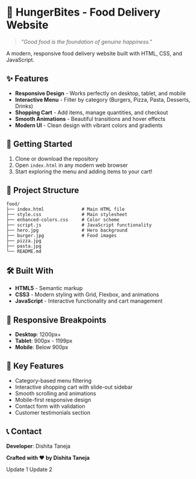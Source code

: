 # 🍔 HungerBites - Food Delivery Website

> *"Good food is the foundation of genuine happiness."* 

A modern, responsive food delivery website built with HTML, CSS, and JavaScript.

## ✨ Features

- **Responsive Design** - Works perfectly on desktop, tablet, and mobile
- **Interactive Menu** - Filter by category (Burgers, Pizza, Pasta, Desserts, Drinks)
- **Shopping Cart** - Add items, manage quantities, and checkout
- **Smooth Animations** - Beautiful transitions and hover effects
- **Modern UI** - Clean design with vibrant colors and gradients

## 🚀 Getting Started

1. Clone or download the repository
2. Open `index.html` in any modern web browser
3. Start exploring the menu and adding items to your cart!

## 📁 Project Structure

```
food/
├── index.html              # Main HTML file
├── style.css               # Main stylesheet
├── enhanced-colors.css     # Color scheme
├── script.js               # JavaScript functionality
├── hero.jpg                # Hero background
├── burger.jpg              # Food images
├── pizza.jpg
├── pasta.jpg
└── README.md
```

## 🛠️ Built With

- **HTML5** - Semantic markup
- **CSS3** - Modern styling with Grid, Flexbox, and animations
- **JavaScript** - Interactive functionality and cart management

## 📱 Responsive Breakpoints

- **Desktop**: 1200px+
- **Tablet**: 900px - 1199px
- **Mobile**: Below 900px

## 🎯 Key Features

- Category-based menu filtering
- Interactive shopping cart with slide-out sidebar
- Smooth scrolling and animations
- Mobile-first responsive design
- Contact form with validation
- Customer testimonials section


## 📞 Contact

**Developer**: Dishita Taneja


**Crafted with ❤️ by Dishita Taneja**

Update 1
Update 2
